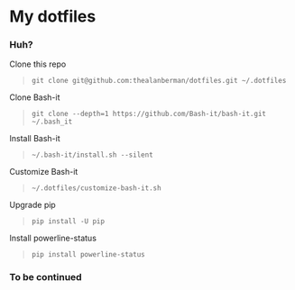 # My dotfiles

### Huh?
Clone this repo
> `git clone git@github.com:thealanberman/dotfiles.git ~/.dotfiles`

Clone Bash-it
> `git clone --depth=1 https://github.com/Bash-it/bash-it.git ~/.bash_it`

Install Bash-it
> `~/.bash-it/install.sh --silent`

Customize Bash-it
> `~/.dotfiles/customize-bash-it.sh`

Upgrade pip
> `pip install -U pip`

Install powerline-status
> `pip install powerline-status`

 ### To be continued
